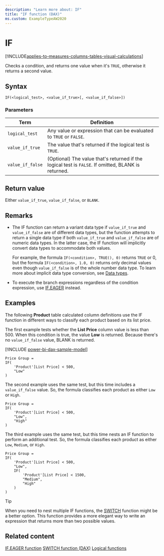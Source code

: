 ```yaml
---
description: "Learn more about: IF"
title: "IF function (DAX)"
ms.custom: ExampleTypeAW2020
---
```

# IF

[!INCLUDE[applies-to-measures-columns-tables-visual-calculations](includes/applies-to-measures-columns-tables-visual-calculations.md)]

Checks a condition, and returns one value when it's `TRUE`, otherwise it returns a second value.

## Syntax

```dax
IF(<logical_test>, <value_if_true>[, <value_if_false>])
```

### Parameters

|Term|Definition|
|--------|--------------|
|`logical_test`|Any value or expression that can be evaluated to `TRUE` or `FALSE`.|
|`value_if_true`|The value that's returned if the logical test is `TRUE`.|
|`value_if_false`|(Optional) The value that's returned if the logical test is `FALSE`. If omitted, BLANK is returned.|

## Return value

Either `value_if_true`, `value_if_false`, or `BLANK`.

## Remarks

- The IF function can return a variant data type if `value_if_true` and `value_if_false` are of different data types, but the function attempts to return a single data type if both `value_if_true` and `value_if_false` are of numeric data types. In the latter case, the IF function will implicitly convert data types to accommodate both values.

    For example, the formula `IF(<condition>, TRUE(), 0)` returns `TRUE` or 0, but the formula `IF(<condition>, 1.0, 0)` returns only decimal values even though `value_if_false` is of the whole number data type. To learn more about implicit data type conversion, see [Data types](dax-overview.md#data-types).

- To execute the branch expressions regardless of the condition expression, use [IF.EAGER](if-eager-function-dax.md) instead.

## Examples

The following **Product** table calculated column definitions use the IF function in different ways to classify each product based on its list price.

The first example tests whether the **List Price** column value is less than 500. When this condition is true, the value **Low** is returned. Because there's no `value_if_false` value, BLANK is returned.

[!INCLUDE [power-bi-dax-sample-model](includes/power-bi-dax-sample-model.md)]

```dax
Price Group =
IF(
    'Product'[List Price] < 500,
    "Low"
)
```

The second example uses the same test, but this time includes a `value_if_false` value. So, the formula classifies each product as either `Low` or `High`.

```dax
Price Group =
IF(
    'Product'[List Price] < 500,
    "Low",
    "High"
)
```

The third example uses the same test, but this time nests an IF function to perform an additional test. So, the formula classifies each product as either `Low`, `Medium`, or `High`.

```dax
Price Group =
IF(
    'Product'[List Price] < 500,
    "Low",
    IF(
        'Product'[List Price] < 1500,
        "Medium",
        "High"
    )
)
```

> [!TIP]
> When you need to nest multiple IF functions, the [SWITCH](switch-function-dax.md) function might be a better option. This function provides a more elegant way to write an expression that returns more than two possible values.

## Related content

[IF.EAGER function](if-eager-function-dax.md) 
[SWITCH function (DAX)](switch-function-dax.md)
[Logical functions](logical-functions-dax.md)
